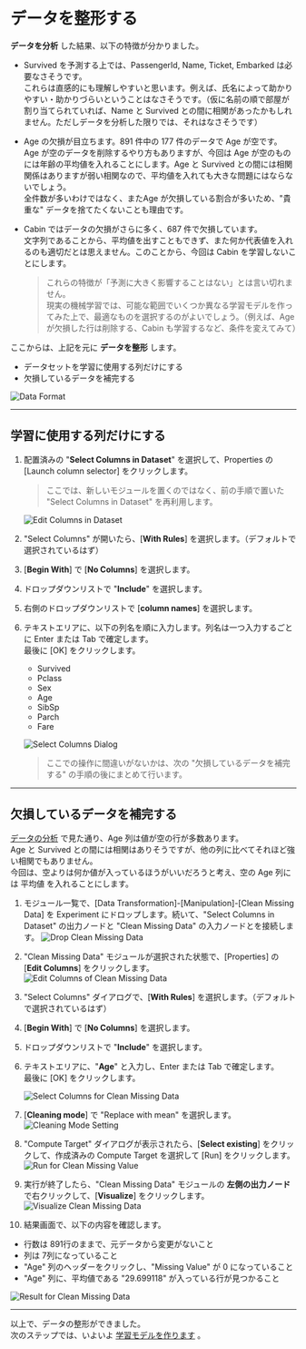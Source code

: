 # データを整形する

**データを分析** した結果、以下の特徴が分かりました。

- Survived を予測する上では、PassengerId, Name, Ticket, Embarked は必要なさそうです。  
これらは直感的にも理解しやすいと思います。例えば、氏名によって助かりやすい・助かりづらいということはなさそうです。（仮に名前の順で部屋が割り当てられていれば、Name と Survived との間に相関があったかもしれません。ただしデータを分析した限りでは、それはなさそうです）
- Age の欠損が目立ちます。891 件中の 177 件のデータで Age が空です。  
Age が空のデータを削除するやり方もありますが、今回は Age が空のものには年齢の平均値を入れることにします。Age と Survived との間には相関関係はありますが弱い相関なので、平均値を入れても大きな問題にはならないでしょう。  
全件数が多いわけではなく、またAge が欠損している割合が多いため、"貴重な" データを捨てたくないことも理由です。
- Cabin ではデータの欠損がさらに多く、687 件で欠損しています。  
文字列であることから、平均値を出すこともできず、また何か代表値を入れるのも適切だとは思えません。このことから、今回は Cabin を学習しないことにします。

   > これらの特徴が「予測に大きく影響することはない」とは言い切れません。  
   > 現実の機械学習では、可能な範囲でいくつか異なる学習モデルを作ってみた上で、最適なものを選択するのがよいでしょう。（例えば、Age が欠損した行は削除する、Cabin も学習するなど、条件を変えてみて）

ここからは、上記を元に **データを整形** します。

- データセットを学習に使用する列だけにする
- 欠損しているデータを補完する

![Data Format](./images/03/analyze_dataset.jpg)

---

## 学習に使用する列だけにする

1. 配置済みの "**Select Columns in Dataset**" を選択して、Properties の [Launch column selector] をクリックします。

   > ここでは、新しいモジュールを置くのではなく、前の手順で置いた "Select Columns in Dataset" を再利用します。

   ![Edit Columns in Dataset](./images/03/reedit_columns_in_dataset.jpg)

2. "Select Columns" が開いたら、[**With Rules**] を選択します。（デフォルトで選択されているはず）
3. [**Begin With**] で [**No Columns**] を選択します。
4. ドロップダウンリストで "**Include**" を選択します。
5. 右側のドロップダウンリストで [**column names**] を選択します。
6. テキストエリアに、以下の列名を順に入力します。列名は一つ入力するごとに Enter または Tab で確定します。  
最後に [OK] をクリックします。

   - Survived
   - Pclass
   - Sex
   - Age
   - SibSp
   - Parch
   - Fare

   ![Select Columns Dialog](./images/03/select_columns_dialog.jpg)

   > ここでの操作に間違いがないかは、次の "欠損しているデータを補完する" の手順の後にまとめて行います。

---

## 欠損しているデータを補完する

[データの分析](./02_dataanalyze.md) で見た通り、Age 列は値が空の行が多数あります。  
Age と Survived との間には相関はありそうですが、他の列に比べてそれほど強い相関でもありません。  
今回は、空よりは何か値が入っているほうがいいだろうと考え、空の Age 列には 平均値 を入れることにします。

1. モジュール一覧で、[Data Transformation]-[Manipulation]-[Clean Missing Data] を Experiment にドロップします。続いて、"Select Columns in Dataset" の出力ノードと "Clean Missing Data" の入力ノードとを接続します。
![Drop Clean Missing Data](./images/03/drop_clean_missing_data.jpg)
2. "Clean Missing Data" モジュールが選択された状態で、[Properties] の [**Edit Columns**] をクリックします。
![Edit Columns of Clean Missing Data](./images/03/edit_columns_clean_missing_data.jpg)
3. "Select Columns" ダイアログで、[**With Rules**] を選択します。（デフォルトで選択されているはず）
4. [**Begin With**] で [**No Columns**] を選択します。
5. ドロップダウンリストで "**Include**" を選択します。
6. テキストエリアに、"**Age**" と入力し、Enter または Tab で確定します。  
最後に [OK] をクリックします。

   ![Select Columns for Clean Missing Data](./images/03/select_columns_for_clean_missing_data.jpg)

7. [**Cleaning mode**] で "Replace with mean" を選択します。
![Cleaning Mode Setting](./images/03/set_cleaning_mode.jpg)
8. "Compute Target" ダイアログが表示されたら、[**Select existing**] をクリックして、作成済みの Compute Target を選択して [Run] をクリックします。
![Run for Clean Missing Value](./images/03/run_for_clean_missing_data.jpg)
9. 実行が終了したら、"Clean Missing Data" モジュールの **左側の出力ノード** で右クリックして、[**Visualize**] をクリックします。
![Visualize Clean Missing Data](./images/03/visualize_clean_missing_data.jpg)
10. 結果画面で、以下の内容を確認します。

   - 行数は 891行のままで、元データから変更がないこと
   - 列は 7列になっていること
   - "Age" 列のヘッダーをクリックし、"Missing Value" が 0 になっていること
   - "Age" 列に、平均値である "29.699118" が入っている行が見つかること

   ![Result for Clean Missing Data](./images/03/result_clean_missing_data.jpg)

---

以上で、データの整形ができました。  
次のステップでは、いよいよ [学習モデルを作ります](./04_createmodel.md) 。